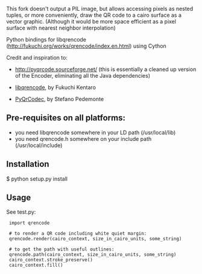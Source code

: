 
This fork doesn't output a PIL image, but allows accessing pixels as nested tuples, or more conveniently, draw the QR code to a cairo surface as a vector graphic. (Although it would be more space efficient as a pixel surface with nearest neighbor interpolation)



Python bindings for libqrencode (http://fukuchi.org/works/qrencode/index.en.html) using Cython


Credit and inspiration to:
 - http://pyqrcode.sourceforge.net/
 (this is essentially a cleaned up version of the Encoder, eliminating all the Java dependencies)
 
 - [libqrencode](http://megaui.net/fukuchi/works/qrencode/index.en.html), by Fukuchi Kentaro

 - [PyQrCodec](http://www.pedemonte.eu/pyqr/index.py/pyqrhome), by Stefano Pedemonte


Pre-requisites on all platforms:
--------------------------------
 * you need libqrencode somewhere in your LD path (/usr/local/lib)
 * you need qrencode.h somewhere on your include path (/usr/local/include)


Installation
------------
$ python setup.py install



Usage
-----

See test.py:

     import qrencode

     # to render a QR code including white quiet margin:
     qrencode.render(cairo_context, size_in_cairo_units, some_string)

     # to get the path with useful outlines:
     qrencode.path(cairo_context, size_in_cairo_units, some_string)
     cairo_context.stroke_preserve()
     cairo_context.fill()
